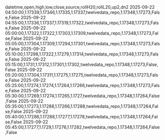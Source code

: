 datetime,open,high,low,close,source,rollH20,rollL20,up2,dn2
2025-09-22 04:50:00,1.17339,1.17346,1.17335,1.17337,twelvedata_repo,1.17348,1.17273,False,False
2025-09-22 04:55:00,1.17336,1.17337,1.17319,1.17322,twelvedata_repo,1.17348,1.17273,False,False
2025-09-22 05:00:00,1.17322,1.17322,1.17303,1.17309,twelvedata_repo,1.17348,1.17273,False,False
2025-09-22 05:05:00,1.17304,1.17309,1.17294,1.17301,twelvedata_repo,1.17348,1.17273,False,False
2025-09-22 05:10:00,1.17298,1.17322,1.17279,1.17314,twelvedata_repo,1.17348,1.17273,False,False
2025-09-22 05:15:00,1.1731,1.17312,1.17301,1.17302,twelvedata_repo,1.17348,1.17273,False,False
2025-09-22 05:20:00,1.17304,1.17311,1.17275,1.17275,twelvedata_repo,1.17348,1.17273,False,False
2025-09-22 05:25:00,1.17274,1.17274,1.17264,1.17266,twelvedata_repo,1.17348,1.17273,False,False
2025-09-22 05:30:00,1.17269,1.17274,1.17265,1.1727,twelvedata_repo,1.17348,1.17264,False,False
2025-09-22 05:35:00,1.17273,1.17288,1.17266,1.17288,twelvedata_repo,1.17348,1.17264,False,False
2025-09-22 05:40:00,1.17286,1.17288,1.17277,1.17278,twelvedata_repo,1.17348,1.17264,False,False
2025-09-22 05:45:00,1.17277,1.1729,1.17276,1.17282,twelvedata_repo,1.17348,1.17264,False,False
